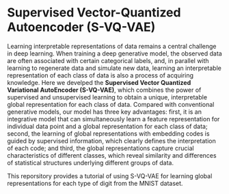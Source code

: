 # Supervised Vector-Quantized Autoencoder (S-VQ-VAE)

Learning interpretable representations of data remains a central challenge in deep learning. When training a deep generative model, the observed data are often associated with certain categorical labels, and, in parallel with learning to regenerate data and simulate new data, learning an interpretable representation of each class of data is also a process of acquiring knowledge. Here we develped the **Supervised Vector Quantized Variational AutoEncoder (S-VQ-VAE)**, which combines the power of supervised and unsupervised learning to obtain a unique, interpretable global representation for each class of data. Compared with conventional generative models, our model has three key advantages: first, it is an integrative model that can simultaneously learn a feature representation for individual data point and a global representation for each class of data; second, the learning of global representations with embedding codes is guided by supervised information, which clearly defines the interpretation of each code; and third, the global representations capture crucial characteristics of different classes, which reveal similarity and differences of statistical structures underlying different groups of data.

This reporsitory provides a tutorial of using S-VQ-VAE for learning global representations for each type of digit from the MNIST dataset.
